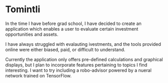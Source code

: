 # Tomintli
In the time I have before grad school, I have decided to create an application which enables a user to evaluate certain investment opportunities and assets. 

I have always struggled with evalauting ivestments, and the tools provided online were either biased, paid, or difficult to understand. 

Currently the application only offers pre-defined calculations and graphical displays, but I plan to incorporate features pertaining to topics I find interesting. I want to try including a robo-advisor powered by a nueral network trained on TensorFlow.
